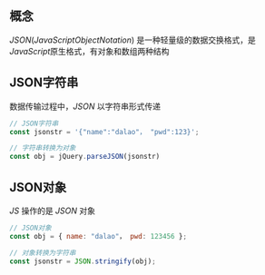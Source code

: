<!--
 * @Description: 
 * @Version: 1.0
 * @Author: DaLao
 * @Email: dalao_li@163.com
 * @Date: 2021-01-16 17:59:35
 * @LastEditors: DaLao
 * @LastEditTime: 2021-11-07 00:42:42
-->

## 概念

$JSON(JavaScript Object Notation)$ 是一种轻量级的数据交换格式，是$JavaScript$原生格式，有对象和数组两种结构

## JSON字符串

数据传输过程中，$JSON$ 以字符串形式传递

```js
// JSON字符串
const jsonstr = '{"name":"dalao"， "pwd":123}';

// 字符串转换为对象
const obj = jQuery.parseJSON(jsonstr)
```

## JSON对象

$JS$ 操作的是 $JSON$ 对象

```js
// JSON对象
const obj = { name: "dalao"， pwd: 123456 };

// 对象转换为字符串
const jsonstr = JSON.stringify(obj);
```

